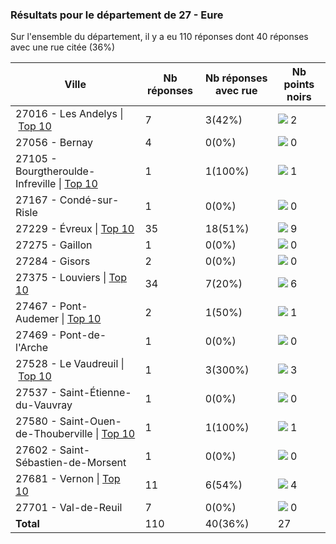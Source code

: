 ### Résultats pour le département de 27 - Eure

Sur l'ensemble du département, il y a eu 110 réponses dont 40 réponses avec une rue citée (36%)

| Ville | Nb réponses | Nb réponses avec rue | Nb points noirs |
|-------------|-------------|----------------------|-----------------|
|27016 - Les Andelys&nbsp;&#124;&nbsp;<a href='27016 - Les Andelys_top2.md'>Top 10</a>|7|3(42%)|<img src="../../img/bar_7.gif" />&nbsp;2|
|27056 - Bernay|4|0(0%)|<img src="../../img/bar_0.gif" />&nbsp;0|
|27105 - Bourgtheroulde-Infreville&nbsp;&#124;&nbsp;<a href='27105 - Bourgtheroulde-Infreville_top1.md'>Top 10</a>|1|1(100%)|<img src="../../img/bar_3.gif" />&nbsp;1|
|27167 - Condé-sur-Risle|1|0(0%)|<img src="../../img/bar_0.gif" />&nbsp;0|
|27229 - Évreux&nbsp;&#124;&nbsp;<a href='27229 - Évreux_top9.md'>Top 10</a>|35|18(51%)|<img src="../../img/bar_33.gif" />&nbsp;9|
|27275 - Gaillon|1|0(0%)|<img src="../../img/bar_0.gif" />&nbsp;0|
|27284 - Gisors|2|0(0%)|<img src="../../img/bar_0.gif" />&nbsp;0|
|27375 - Louviers&nbsp;&#124;&nbsp;<a href='27375 - Louviers_top6.md'>Top 10</a>|34|7(20%)|<img src="../../img/bar_22.gif" />&nbsp;6|
|27467 - Pont-Audemer&nbsp;&#124;&nbsp;<a href='27467 - Pont-Audemer_top1.md'>Top 10</a>|2|1(50%)|<img src="../../img/bar_3.gif" />&nbsp;1|
|27469 - Pont-de-l'Arche|1|0(0%)|<img src="../../img/bar_0.gif" />&nbsp;0|
|27528 - Le Vaudreuil&nbsp;&#124;&nbsp;<a href='27528 - Le Vaudreuil_top3.md'>Top 10</a>|1|3(300%)|<img src="../../img/bar_11.gif" />&nbsp;3|
|27537 - Saint-Étienne-du-Vauvray|1|0(0%)|<img src="../../img/bar_0.gif" />&nbsp;0|
|27580 - Saint-Ouen-de-Thouberville&nbsp;&#124;&nbsp;<a href='27580 - Saint-Ouen-de-Thouberville_top1.md'>Top 10</a>|1|1(100%)|<img src="../../img/bar_3.gif" />&nbsp;1|
|27602 - Saint-Sébastien-de-Morsent|1|0(0%)|<img src="../../img/bar_0.gif" />&nbsp;0|
|27681 - Vernon&nbsp;&#124;&nbsp;<a href='27681 - Vernon_top4.md'>Top 10</a>|11|6(54%)|<img src="../../img/bar_14.gif" />&nbsp;4|
|27701 - Val-de-Reuil|7|0(0%)|<img src="../../img/bar_0.gif" />&nbsp;0|
| **Total** |110|40(36%)|27|
